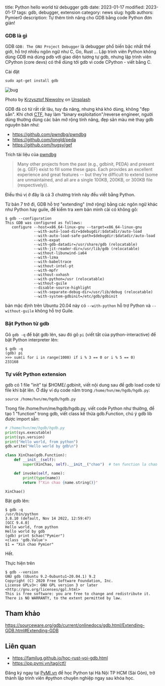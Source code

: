 title: Python hello world từ debugger gdb
date: 2023-01-17
modified: 2023-01-17
tags: gdb, debugger, extension
category: news
slug: hgdb
authors: Pymier0
description: Tự thêm tính năng cho GDB bằng code Python đơn giản!

### GDB là gì
GDB `GDB: The GNU Project Debugger` là debugger phổ biến bậc nhất thế giới, hỗ
trợ nhiều ngôn ngữ như C, Go, Rust ...
Lập trình viên Python không dùng GDB mà dùng pdb với giao diện tương tự gdb, nhưng lập trình viên CPython (core devs) có thể dùng tới gdb vì code CPython - viết bằng C.

Cài đặt

```
sudo apt-get install gdb
```

![bug](https://images.unsplash.com/photo-1512887000011-f36fc9a9eeaf?ixlib=rb-4.0.3&dl=krzysztof-niewolny-RVd0o9ryfAo-unsplash.jpg&w=640&q=80&fm=jpg&crop=entropy&cs=tinysrgb)

Photo by <a href="https://unsplash.com/fr/@epan5?utm_source=unsplash&utm_medium=referral&utm_content=creditCopyText">Krzysztof  Niewolny</a> on <a href="https://unsplash.com/photos/RVd0o9ryfAo?utm_source=unsplash&utm_medium=referral&utm_content=creditCopyText">Unsplash</a>

GDB đã có từ rất rất lâu, tuy đa năng, nhưng khá khó dùng, không "đẹp sẵn". Khi chơi [CTF](https://pp.pymi.vn/tag/ctf/), hay làm "binary exploitation"/reverse engineer, người dùng thường dùng các bản mở rộng tính năng, đẹp sãn màu mè thay gdb nguyên bản như:

- <https://github.com/pwndbg/pwndbg>
- <https://github.com/longld/peda>
- <https://github.com/hugsy/gef>

Trích tài liệu của [pwndbg](https://github.com/pwndbg/pwndbg)

> Many other projects from the past (e.g., gdbinit, PEDA) and present (e.g. GEF) exist to fill some these gaps. Each provides an excellent experience and great features -- but they're difficult to extend (some are unmaintained, and all are a single 100KB, 200KB, or 300KB file (respectively)).

Điều thú vị ở đây là cả 3 chương trình này đều viết bằng Python.

Từ bản 7 trở đi, GDB hỗ trợ "extending" (mở rộng) bằng các ngôn ngữ khác như Python hay guile, để kiểm tra xem bản mình cài có không gõ:

```
$ gdb --configuration
This GDB was configured as follows:
   configure --host=x86_64-linux-gnu --target=x86_64-linux-gnu
             --with-auto-load-dir=$debugdir:$datadir/auto-load
             --with-auto-load-safe-path=$debugdir:$datadir/auto-load
             --with-expat
             --with-gdb-datadir=/usr/share/gdb (relocatable)
             --with-jit-reader-dir=/usr/lib/gdb (relocatable)
             --without-libunwind-ia64
             --with-lzma
             --with-babeltrace
             --without-intel-pt
             --with-mpfr
             --without-xxhash
             --with-python=/usr (relocatable)
             --without-guile
             --disable-source-highlight
             --with-separate-debug-dir=/usr/lib/debug (relocatable)
             --with-system-gdbinit=/etc/gdb/gdbinit
```

bản mặc định trên Ubuntu 20.04 này có `--with-python` hỗ trợ Python và `--without-guile` không hỗ trợ Guile.

### Bật Python từ gdb
Gõ `gdb -q` để bật gdb lên, sau đó gõ `pi` (viết tắt của python-interactive) để bật Python interpreter lên:

```
$ gdb -q
(gdb) pi
>>> sum(i for i in range(1000) if i % 3 == 0 or i % 5 == 0)
233168
```

### Tự  viết Python extension
gdb có 1 file "init" tại $HOME/.gdbinit, viết nội dung sau để gdb load code từ file khi bật lên. Ở đây ví dụ code nằm trong `/home/hvn/me/hgdb/hgdb.py`:

```
source /home/hvn/me/hgdb/hgdb.py
```

Trong file /home/hvn/me/hgdb/hgdb.py, viết code Python như thường, để tạo 1 "function" trong gdb, viết class kế thừa gdb.Function, chú ý gdb lib được import sẵn:

```py
# /home/hvn/me/hgdb/hgdb.py
print(sys.executable)
print(sys.version)
print("Hello world, from python")
gdb.write("Hello world by gdb\n")

class XinChao(gdb.Function):
    def __init__(self):
        super(XinChao, self).__init__("chao")  # ten function la chao

    def invoke(self, name):
        print(type(name))
        return f"Xin chao {name.string()}"

XinChao()
```

Bật gdb lên:

```
$ gdb -q
/usr/bin/python
3.8.10 (default, Nov 14 2022, 12:59:47)
[GCC 9.4.0]
Hello world, from python
Hello world by gdb
(gdb) print $chao("Pymier")
<class 'gdb.Value'>
$1 = "Xin chao Pymier"
```

Hết.

Thực hiện trên

```
$ gdb --version
GNU gdb (Ubuntu 9.2-0ubuntu1~20.04.1) 9.2
Copyright (C) 2020 Free Software Foundation, Inc.
License GPLv3+: GNU GPL version 3 or later <http://gnu.org/licenses/gpl.html>
This is free software: you are free to change and redistribute it.
There is NO WARRANTY, to the extent permitted by law.
```

## Tham khảo
<https://sourceware.org/gdb/current/onlinedocs/gdb.html/Extending-GDB.html#Extending-GDB>

## Liên quan
- <https://familug.github.io/hoc-rust-voi-gdb.html>
- <https://pp.pymi.vn/tag/ctf/>

Đăng ký ngay tại [PyMI.vn](https://pymi.vn) để học Python tại Hà Nội TP HCM (Sài Gòn),
trở thành lập trình viên #python chuyên nghiệp ngay sau khóa học.
